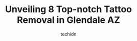 ---
layout: ampstory
image: https://i0.wp.com/www.depkes.org/wp-content/uploads/2023/06/tattoo-removal-0-in-glendale-az-1685872176.jpeg?resize=640,853
author: techidn
featured: false
description: Discover the impressive array of Tattoo Removal options in Glendale AZ, where you can find 8 of the largest Tattoo Removal establishments in the area. From renowned classics to hidden gems, 
title: Unveiling 8 Top-notch Tattoo Removal in Glendale AZ
cover:
   title: Unveiling 8 Top-notch Tattoo Removal in Glendale AZ
   subtitle: Rickpate
   background: https://www.depkes.org/wp-content/uploads/2023/06/tattoo-removal-0-in-glendale-az-1685872176.jpeg

pages: 
 - layout: thirds
   top: <h1>#1 AZ Laser Clinics</h1>
   bottom: "<p>I called regarding a tattoo removal. The receptionist was friendly and answered all of my questions. I was able to get a same day consultation AND start my removal. They </p>"
   background: https://www.depkes.org/wp-content/uploads/2023/06/tattoo-removal-1-in-glendale-az-1685872176.png
   backgroundblur: true
 - layout: thirds
   top: <h1>#2 Sefo Ink</h1>
   bottom: "<p>Came into the shop for a Friday the 13th tattoo (first time there) and now Im leaving with a beautiful tattoo, and a new crew. The staff were awesome to talk with and th</p>"
   background: https://www.depkes.org/wp-content/uploads/2023/06/tattoo-removal-2-in-glendale-az-1685872177.png
   cta:
      link: https://www.depkes.org/blog/unveiling-8-top-notch-tattoo-removal-in-glendale-az/
      text: Unveiling 8 Top-notch Tattoo Removal in Glendale AZ
 - layout: thirds
   top: <h1>#3 SkinVolution Laser & Vein Center</h1>
   bottom: "<p>6120 W Bell Rd #180, Glendale, AZ 85308, United States</p>"
   background: https://www.depkes.org/wp-content/uploads/2023/06/tattoo-removal-3-in-glendale-az-1685872178.jpeg
   cta:
      link: https://www.depkes.org/blog/unveiling-8-top-notch-tattoo-removal-in-glendale-az/
      text: Unveiling 8 Top-notch Tattoo Removal in Glendale AZ
 - layout: thirds
   top: <h1>#4 Removery Tattoo Removal & Fading</h1>
   bottom: "<p>8251 W Union Hills Dr #115, Glendale, AZ 85308, United States</p>"
   background: https://images.unsplash.com/photo-1546497974-b213c9efb599?ixlib=rb-4.0.3&ixid=MnwxMjA3fDB8MHxwaG90by1wYWdlfHx8fGVufDB8fHx8&auto=format&fit=crop&w=640&h=853&q=80
   cta:
      link: https://www.depkes.org/blog/unveiling-8-top-notch-tattoo-removal-in-glendale-az/
      text: Unveiling 8 Top-notch Tattoo Removal in Glendale AZ
 - layout: thirds
   top: <h1>#5 Advanced Laser Clinics</h1>
   bottom: "<p>20229 N 67th Ave suite c-3, Glendale, AZ 85308, United States</p>"
   background: https://images.unsplash.com/photo-1597773150796-e5c14ebecbf5?ixlib=rb-4.0.3&ixid=MnwxMjA3fDB8MHxwaG90by1wYWdlfHx8fGVufDB8fHx8&auto=format&fit=crop&w=640&h=853&q=80
   cta:
      link: https://www.depkes.org/blog/unveiling-8-top-notch-tattoo-removal-in-glendale-az/
      text: Unveiling 8 Top-notch Tattoo Removal in Glendale AZ
 - layout: thirds
   top: <h1>#6 Vanishing Ink Med-Spa & Wellness</h1>
   bottom: "<p>8190 W Union Hills Dr ste 145, Glendale, AZ 85308, United States</p>"
   background: https://images.unsplash.com/photo-1557672172-298e090bd0f1?ixlib=rb-4.0.3&ixid=MnwxMjA3fDB8MHxwaG90by1wYWdlfHx8fGVufDB8fHx8&auto=format&fit=crop&w=640&h=853&q=80
   cta:
      link: https://www.depkes.org/blog/unveiling-8-top-notch-tattoo-removal-in-glendale-az/
      text: Unveiling 8 Top-notch Tattoo Removal in Glendale AZ
 - layout: thirds
   top: <h1>#7 Phoenix Tattoo Removal and Skin Revitalization</h1>
   bottom: "<p>5700 W Olive Ave Control East, Glendale, AZ 85302, United States</p>"
   background: https://images.unsplash.com/photo-1632260260864-caf7fde5ec36?ixlib=rb-4.0.3&ixid=MnwxMjA3fDB8MHxwaG90by1wYWdlfHx8fGVufDB8fHx8&auto=format&fit=crop&w=640&h=853&q=80
   cta:
      link: https://www.depkes.org/blog/unveiling-8-top-notch-tattoo-removal-in-glendale-az/
      text: Unveiling 8 Top-notch Tattoo Removal in Glendale AZ
 - layout: thirds
   middle: Continue reading...
   background: https://images.unsplash.com/photo-1527066579998-dbbae57f45ce?ixlib=rb-4.0.3&ixid=MnwxMjA3fDB8MHxwaG90by1wYWdlfHx8fGVufDB8fHx8&auto=format&fit=crop&w=640&h=853&q=80
   cta:
      link: https://www.depkes.org/blog/unveiling-8-top-notch-tattoo-removal-in-glendale-az/
      text: Unveiling 8 Top-notch Tattoo Removal in Glendale AZ
      
---